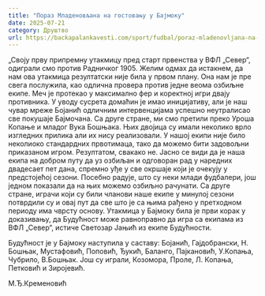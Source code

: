 ```yaml
---
title: "Пораз Младеновљана на гостовању у Бајмоку"
date: 2025-07-21
category: Друштво
url: https://backapalankavesti.com/sport/fudbal/poraz-mladenovljana-na-gostovanju-u-bajmoku/
---
```


„Своју прву припремну утакмицу пред старт првенства у ВФЛ „Север“, одиграли смо против Радничког 1905. Желим одмах да истакнем, да нам ова утакмица резултатски није била у првом плану. Она нам је пре свега послужила, као одлична провера против једне веома озбиљне екипе. Меч је протекао у максимално фер и коректној игри двају противника. У уводу сусрета домаћин је имао иницијативу, али је наш чувар мреже Бојанић одличним интервенцијама успешно неутралисао све покушаје Бајмочана. Са друге стране, ми смо претили преко Уроша Копање и младог Вука Бошњака. Њих двојица су имали неколико врло изгледних прилика али их нису реализовали. У нашој екипи није било неколиоко стандардних првотимаца, тако да можемо бити задовољни приказаном игром. Резултатом, свакако не. Јасно се види да је наша екипа на добром путу да уз озбиљан и одговоран рад у наредних двадесает пет дана, спремно уђе у све окршаје који је очекују у предстојећој сезони. Посебно радује, што су неки млади фудбалери, још једном показали да на њих можемо озбиљно рачунати. Са друге стране, играчи који су били чланови наше екипе у минулој сезони потврдили су и овај пут да све што је са њима рађено у претходном периоду има чврсту основу. Утакмица у Бајмоку била је први корак у доказивању, да Будућност може равноправно да игра са екипама из ВФЛ „Север“, истиче Светозар Јањић из екипе Будућности.

Будућност је у Бајмоку наступила у саставу: Бојанић, Гајдобрански, Н. Бошњак, Мустафовић, Поповић, Ђукић, Баланго, Пајкановић, У.Копања, Чубрило, В.Бошњак. Још су играли, Козомора, Проле, Л. Копања, Петковић и Зиројевић.

М.Ђ.Кременовић
